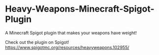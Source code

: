 # Heavy-Weapons-Minecraft-Spigot-Plugin
A Minecraft Spigot plugin that makes your weapons have weight!

Check out the plugin on Spigot! https://www.spigotmc.org/resources/heavyweapons.102955/
